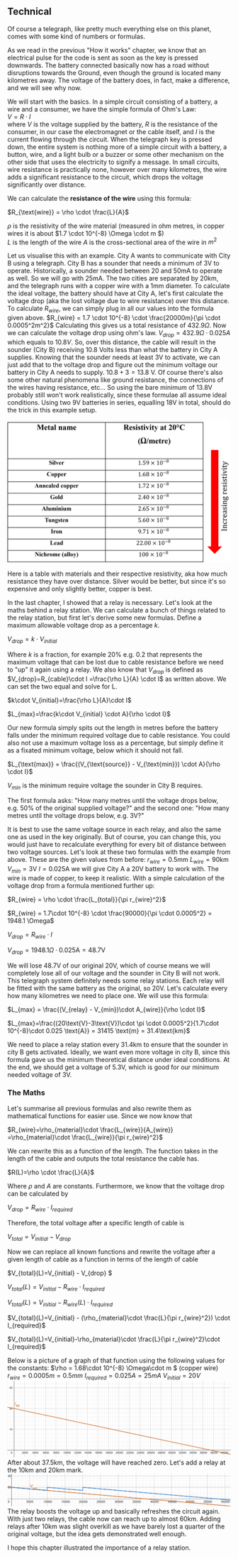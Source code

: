 ## Technical
Of course a telegraph, like pretty much everything else on this planet, comes with some kind of numbers or formulas. 

As we read in the previous "How it works" chapter, we know that an electrical pulse for the code is sent as soon as the key is pressed downwards. The battery connected basically now has a road without disruptions towards the Ground, even though the ground is located many kilometres away. The voltage of the battery does, in fact, make a difference, and we will see why now.  

We will start with the basics. In a simple circuit consisting of a battery, a wire and a consumer, we have the simple formula of Ohm's Law:    
$V = R \cdot I$  
where $V$ is the voltage supplied by the battery, $R$ is the resistance of the consumer, in our case the electromagnet or the cable itself, and $I$ is the current flowing through the circuit. 
When the telegraph key is pressed down, the entire system is nothing more of a simple circuit with a battery, a button, wire, and a light bulb or a buzzer or some other mechanism on the other side that uses the electricity to signify a message. 
In small circuits, wire resistance is practically none, however over many kilometres, the wire adds a significant resistance to the circuit, which drops the voltage significantly over distance. 

We can calculate the **resistance of the wire** using this formula:  

$R_{\text{wire}} = \rho \cdot \frac{L}{A}$

$\rho$ is the resistivity of the wire material (measured in ohm metres, in copper wires it is about $1.7 \cdot 10^{-8}  \Omega \cdot m $)  
$L$ is the length of the wire
$A$ is the cross-sectional area of the wire in $m^2$

Let us visualise this with an example. City A wants to communicate with City B using a telegraph. City B has a sounder that needs a minimum of 3V to operate. Historically, a sounder needed between 20 and 50mA to operate as well. So we will go with 25mA. The two cities are separated by 20km, and the telegraph runs with a copper wire with a 1mm diameter. To calculate the ideal voltage, the battery should have at City A, let's first calculate the voltage drop (aka the lost voltage due to wire resistance) over this distance.  
To calculate $R_{wire}$, we can simply plug in all our values into the formula given above. $R_{wire} = 1.7 \cdot 10^{-8} \cdot \frac{20000m}{\pi \cdot 0.0005^2m^2}$ 
Calculating this gives us a total resistance of $432.9 \Omega$. 
Now we can calculate the voltage drop using ohm's law. $V_{drop} = 432.9 \Omega \cdot 0.025A$ which equals to $10.8V$. So, over this distance, the cable will result in the sounder (City B) receiving 10.8 Volts less than what the battery in City A supplies. Knowing that the sounder needs at least 3V to activate, we can just add that to the voltage drop and figure out the minimum voltage our battery in City A needs to supply. $10.8 + 3 = 13.8$ V. Of course there's also some other natural phenomena like ground resistance, the connections of the wires having resistance, etc... So using the bare minimum of 13.8V probably still won't work realistically, since these formulae all assume ideal conditions. Using two 9V batteries in series, equalling 18V in total, should do the trick in this example setup. 

<img src="images_script/resistivitytable.png">

Here is a table with materials and their respective resistivity, aka how much resistance they have over distance. 
Silver would be better, but since it's so expensive and only slightly better, copper is best. 

In the last chapter, I showed that a relay is necessary. Let's look at the maths behind a relay station.
We can calculate a bunch of things related to the relay station, but first let's derive some new formulas.
Define a maximum allowable voltage drop as a percentage $k$. 

$V_{drop}=k\cdot V_{initial}$

Where $k$ is a fraction, for example 20% e.g. 0.2 that represents the maximum voltage that can be lost due to cable resistance before we need to "up" it again using a relay.
We also know that $V_{drop}$ is defined as 
$V_{drop}=R_{cable}\cdot I =\frac{\rho L}{A} \cdot I$
as written above. We can set the two equal and solve for L.

$k\cdot V_{initial}=\frac{\rho L}{A}\cdot I$

$L_{max}=\frac{k\cdot V_{initial} \cdot A}{\rho \cdot I}$

Our new formula simply spits out the length in metres before the battery falls under the minimum required voltage due to cable resistance. You could also not use a maximum voltage loss as a percentage, but simply define it as a fixated minimum voltage, below which it should not fall.

$L_{\text{max}} = \frac{(V_{\text{source}} - V_{\text{min}}) \cdot A}{\rho \cdot I}$

$V_{min}$ is the minimum require voltage the sounder in City B requires. 

The first formula asks: "How many metres until the voltage drops below, e.g. 50% of the original supplied voltage?"
and the second one: "How many metres until the voltage drops below, e.g. 3V?"

It is best to use the same voltage source in each relay, and also the same one as used in the key originally. But of course, you can change this, you would just have to recalculate everything for every bit of distance between two voltage sources.
Let's look at these two formulas with the example from above. These are the given values from before:
$r_{wire} = 0.5\text{mm}$
$L_{wire} = 90\text{km}$
$V_{min} = 3\text{V}$
$I = 0.025 \text{A}$
we will give City A a 20V battery to work with. The wire is made of copper, to keep it realistic.
With a simple calculation of the voltage drop from a formula mentioned further up:

$R_{wire} = \rho \cdot \frac{L_{total}}{\pi r_{wire}^2}$

$R_{wire} = 1.7\cdot 10^{-8} \cdot \frac{90000}{\pi \cdot 0.0005^2} = 1948.1 \Omega$

$V_{drop} = R_{wire} \cdot I$

$V_{drop} = 1948.1 \Omega \cdot 0.025 \text{A} = 48.7\text{V}$

We will lose 48.7V of our original 20V, which of course means we will completely lose all of our voltage and the sounder in City B will not work. This telegraph system definitely needs some relay stations. Each relay will be fitted with the same battery as the original, so 20V. 
Let's calculate every how many kilometres we need to place one. We will use this formula: 

$L_{max} = \frac{(V_{relay} - V_{min})\cdot A_{wire}}{\rho \cdot I}$

$L_{max}=\frac{(20\text{V}-3\text{V})\cdot \pi \cdot 0.0005^2}{1.7\cdot 10^{-8}\cdot 0.025 \text{A}} = 31415 \text{m} = 31.4\text{km}$

We need to place a relay station every 31.4km to ensure that the sounder in city B gets activated. Ideally, we want even more voltage in city B, since this formula gave us the minimum theoretical distance under ideal conditions. At the end, we should get a voltage of 5.3V, which is good for our minimum needed voltage of 3V.

### The Maths
Let's summarise all previous formulas and also rewrite them as mathematical functions for easier use.
Since we now know that

$R_{wire}=\rho_{material}\cdot \frac{L_{wire}}{A_{wire}} =\rho_{material}\cdot \frac{L_{wire}}{\pi r_{wire}^2}$

We can rewrite this as a function of the length. The function takes in the length of the cable and outputs the total resistance the cable has.

$R(L)=\rho \cdot \frac{L}{A}$

Where $\rho$ and $A$ are constants.
Furthermore, we know that the voltage drop can be calculated by 

$V_{drop} = R_{wire} \cdot I_{required}$

Therefore, the total voltage after a specific length of cable is

$V_{total} = V_{initial} - V_{drop}$

Now we can replace all known functions and rewrite the voltage after a given length of cable as a function in terms of the length of cable

$V_{total}(L)=V_{initial} - V_{drop} $

$V_{total}(L)=V_{initial} - R_{wire} \cdot I_{required}$


$V_{total}(L)=V_{initial} - R_{wire}(L) \cdot I_{required}$

$V_{total}(L)=V_{initial} - (\rho_{material}\cdot \frac{L}{\pi r_{wire}^2}) \cdot I_{required}$

$V_{total}(L)=V_{initial}-\rho_{material}\cdot \frac{L}{\pi r_{wire}^2}\cdot I_{required}$

Below is a picture of a graph of that function using the following values for the constants:
$\rho = 1.68\cdot 10^{-8} \Omega\cdot m $ (copper wire)
$r_{wire}=0.0005m=0.5mm$
$I_{required}=0.025A=25mA$
$V_{initial}=20V$
<img src="images_script/raw_graph_function.png">
After about 37.5km, the voltage will have reached zero. Let's add a relay at the 10km and 20km mark.
<img src="images_script/function_with_relay.png">
The relay boosts the voltage up and basically refreshes the circuit again. With just two relays, the cable now can reach up to almost 60km. Adding relays after 10km was slight overkill as we have barely lost a quarter of the original voltage, but the idea gets demonstrated well enough.

I hope this chapter illustrated the importance of a relay station.  